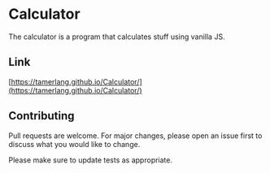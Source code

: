 # Calculator

The calculator is a program that calculates stuff using vanilla JS.
## Link

[https://tamerlang.github.io/Calculator/](https://tamerlang.github.io/Calculator/)

## Contributing
Pull requests are welcome. For major changes, please open an issue first to discuss what you would like to change.

Please make sure to update tests as appropriate.
